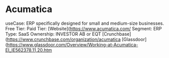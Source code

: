 
# Acumatica
useCase: ERP specifically designed for small and medium-size businesses.
Free Tier: 
Paid Tier: 
[Website](https://www.acumatica.com/
Segment: ERP
Type: SaaS
Ownership: INVESTOR AB or EQT
[Crunchbase](https://www.crunchbase.com/organization/acumatica
[Glassdoor](https://www.glassdoor.com/Overview/Working-at-Acumatica-EI_IE562378.11,20.htm


